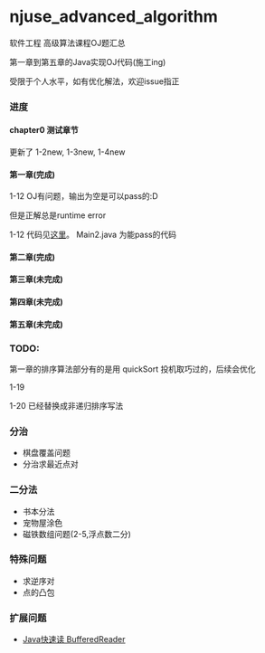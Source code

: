 # njuse_advanced_algorithm

软件工程 高级算法课程OJ题汇总

第一章到第五章的Java实现OJ代码(施工ing)

受限于个人水平，如有优化解法，欢迎issue指正

### 进度

#### chapter0 测试章节
更新了 1-2new, 1-3new, 1-4new

#### 第一章(完成)

1-12 OJ有问题，输出为空是可以pass的:D

但是正解总是runtime error

1-12 代码见[这里](src/main/java/com/lcy/chapter1/t12/Main2.java)。
Main2.java 为能pass的代码

#### 第二章(完成)

#### 第三章(未完成)


#### 第四章(未完成)


#### 第五章(未完成)


### TODO:

第一章的排序算法部分有的是用 quickSort 投机取巧过的，后续会优化

1-19

1-20 已经替换成非递归排序写法

### 分治

- 棋盘覆盖问题
- 分治求最近点对

### 二分法

- 书本分法
- 宠物屋涂色
- 磁铁数组问题(2-5,浮点数二分)

### 特殊问题

- 求逆序对
- 点的凸包

### 扩展问题
- [Java快速读 BufferedReader](src/main/java/com/lcy/other/fast_read/Main.java)

